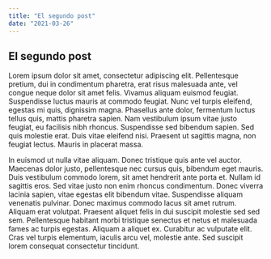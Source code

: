 ```yaml
---
title: "El segundo post"
date: "2021-03-26"
---
```


## El segundo post

Lorem ipsum dolor sit amet, consectetur adipiscing elit. Pellentesque pretium, dui in condimentum pharetra, erat risus malesuada ante, vel congue neque dolor sit amet felis. Vivamus aliquam euismod feugiat. Suspendisse luctus mauris at commodo feugiat. Nunc vel turpis eleifend, egestas mi quis, dignissim magna. Phasellus ante dolor, fermentum luctus tellus quis, mattis pharetra sapien. Nam vestibulum ipsum vitae justo feugiat, eu facilisis nibh rhoncus. Suspendisse sed bibendum sapien. Sed quis molestie erat. Duis vitae eleifend nisi. Praesent ut sagittis magna, non feugiat lectus. Mauris in placerat massa.

In euismod ut nulla vitae aliquam. Donec tristique quis ante vel auctor. Maecenas dolor justo, pellentesque nec cursus quis, bibendum eget mauris. Duis vestibulum commodo lorem, sit amet hendrerit ante porta et. Nullam id sagittis eros. Sed vitae justo non enim rhoncus condimentum. Donec viverra lacinia sapien, vitae egestas elit bibendum vitae. Suspendisse aliquam venenatis pulvinar. Donec maximus commodo lacus sit amet rutrum. Aliquam erat volutpat. Praesent aliquet felis in dui suscipit molestie sed sed sem. Pellentesque habitant morbi tristique senectus et netus et malesuada fames ac turpis egestas. Aliquam a aliquet ex. Curabitur ac vulputate elit. Cras vel turpis elementum, iaculis arcu vel, molestie ante. Sed suscipit lorem consequat consectetur tincidunt.
